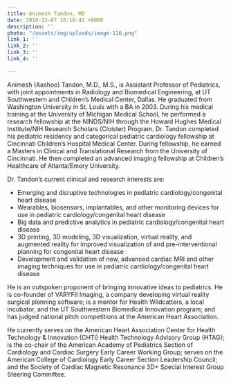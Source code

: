 ```yaml
---
title: Animesh Tandon, MD
date: 2018-12-07 16:16:41 +0000
description: ''
photo: "/assets/img/uploads/image-116.png"
link_1: ''
link_2: ''
link_3: ''
link_4: ''

---
```

Animesh (Aashoo) Tandon, M.D., M.S., is Assistant Professor of Pediatrics, with joint appointments in Radiology and Biomedical Engineering, at UT Southwestern and Children’s Medical Center, Dallas. He graduated from Washington University in St. Louis with a BA in 2003. During his medical training at the University of Michigan Medical School, he performed a research fellowship at the NINDS/NIH through the Howard Hughes Medical Institute/NIH Research Scholars (Cloister) Program. Dr. Tandon completed his pediatric residency and categorical pediatric cardiology fellowship at Cincinnati Children’s Hospital Medical Center. During fellowship, he earned a Masters in Clinical and Translational Research from the University of Cincinnati. He then completed an advanced imaging fellowship at Children’s Healthcare of Atlanta/Emory University.

Dr. Tandon’s current clinical and research interests are:

* Emerging and disruptive technologies in pediatric cardiology/congenital heart disease
* Wearables, biosensors, implantables, and other monitoring devices for use in pediatric cardiology/congenital heart disease
* Big data and predictive analytics in pediatric cardiology/congenital heart disease
* 3D printing, 3D modeling, 3D visualization, virtual reality, and augmented reality for improved visualization of and pre-interventional planning for congenital heart disease
* Development and validation of new, advanced cardiac MRI and other imaging techniques for use in pediatric cardiology/congenital heart disease

He is an outspoken proponent of bringing innovative ideas to pediatrics. He is co-founder of VARYFII Imaging, a company developing virtual reality surgical planning software; is a mentor for Health Wildcatters, a local incubator, and the UT Southwestern Biomedical Innovation program; and has judged national pitch competitions at the American Heart Association.

He currently serves on the American Heart Association Center for Health Technology &amp; Innovation (CHTI) Health Technology Advisory Group (HTAG); is the co-chair of the American Academy of Pediatrics Section of Cardiology and Cardiac Surgery Early Career Working Group; serves on the American College of Cardiology Early Career Section Leadership Council; and the Society of Cardiac Magnetic Resonance 3D+ Special Interest Group Steering Committee.